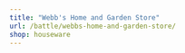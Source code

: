 ```yaml
---
title: "Webb's Home and Garden Store"
url: /battle/webbs-home-and-garden-store/
shop: houseware
---
```

